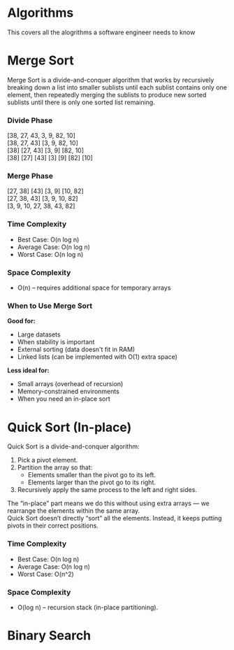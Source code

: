 # Algorithms
This covers all the alogrithms a software engineer needs to know


# Merge Sort
Merge Sort is a divide-and-conquer algorithm that works by recursively breaking down a list into smaller sublists until each sublist contains only one element, then repeatedly merging the sublists to produce new sorted sublists until there is only one sorted list remaining.

### Divide Phase
[38, 27, 43, 3, 9, 82, 10]  
[38, 27, 43] [3, 9, 82, 10]  
[38] [27, 43] [3, 9] [82, 10]  
[38] [27] [43] [3] [9] [82] [10]  

### Merge Phase
[27, 38] [43] [3, 9] [10, 82]  
[27, 38, 43] [3, 9, 10, 82]  
[3, 9, 10, 27, 38, 43, 82]  

### Time Complexity
- Best Case: O(n log n)  
- Average Case: O(n log n)  
- Worst Case: O(n log n)  

### Space Complexity
- O(n) – requires additional space for temporary arrays  

### When to Use Merge Sort
**Good for:**
- Large datasets  
- When stability is important  
- External sorting (data doesn't fit in RAM)  
- Linked lists (can be implemented with O(1) extra space)  

**Less ideal for:**
- Small arrays (overhead of recursion)  
- Memory-constrained environments  
- When you need an in-place sort  



# Quick Sort (In-place)
Quick Sort is a divide-and-conquer algorithm:  
1. Pick a pivot element.  
2. Partition the array so that:  
    - Elements smaller than the pivot go to its left.  
    - Elements larger than the pivot go to its right.  
3. Recursively apply the same process to the left and right sides.  

The “in-place” part means we do this without using extra arrays — we rearrange the elements within the same array.  
Quick Sort doesn’t directly “sort” all the elements. Instead, it keeps putting pivots in their correct positions.  

### Time Complexity
- Best Case: O(n log n)  
- Average Case: O(n log n)  
- Worst Case: O(n^2)  

### Space Complexity
- O(log n) – recursion stack (in-place partitioning).  



# Binary Search
